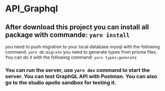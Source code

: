 # API_Graphql

## After download this project you can install all package with commande: `yarn install`

you need to push migration to your local database mysql with the following command: `yarn db:migrate`
you need to generate types from prisma files. You can do it with the following command: `yarn types:generate`

### You can run the server, use `yarn dev` command to start the server. You can test GraphQL API with Postman. You can also go to the studio apollo sandbox for testing it.

